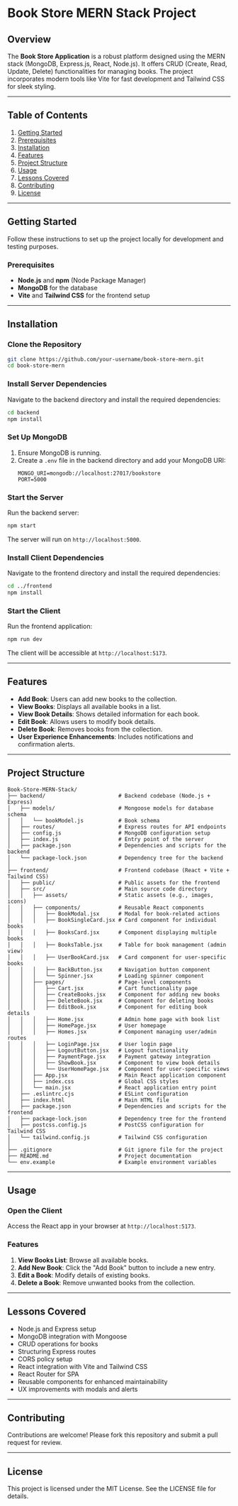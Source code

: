 # Book Store MERN Stack Project

## Overview
The **Book Store Application** is a robust platform designed using the MERN stack (MongoDB, Express.js, React, Node.js). It offers CRUD (Create, Read, Update, Delete) functionalities for managing books. The project incorporates modern tools like Vite for fast development and Tailwind CSS for sleek styling.

---

## Table of Contents
1. [Getting Started](#getting-started)
2. [Prerequisites](#prerequisites)
3. [Installation](#installation)
4. [Features](#features)
5. [Project Structure](#project-structure)
6. [Usage](#usage)
7. [Lessons Covered](#lessons-covered)
8. [Contributing](#contributing)
9. [License](#license)

---

## Getting Started
Follow these instructions to set up the project locally for development and testing purposes.

### Prerequisites
- **Node.js** and **npm** (Node Package Manager)
- **MongoDB** for the database
- **Vite** and **Tailwind CSS** for the frontend setup

---

## Installation

### Clone the Repository
```bash
git clone https://github.com/your-username/book-store-mern.git
cd book-store-mern
```

### Install Server Dependencies
Navigate to the backend directory and install the required dependencies:
```bash
cd backend
npm install
```

### Set Up MongoDB
1. Ensure MongoDB is running.
2. Create a `.env` file in the backend directory and add your MongoDB URI:
   ```env
   MONGO_URI=mongodb://localhost:27017/bookstore
   PORT=5000
   ```

### Start the Server
Run the backend server:
```bash
npm start
```
The server will run on `http://localhost:5000`.

### Install Client Dependencies
Navigate to the frontend directory and install the required dependencies:
```bash
cd ../frontend
npm install
```

### Start the Client
Run the frontend application:
```bash
npm run dev
```
The client will be accessible at `http://localhost:5173`.

---

## Features
- **Add Book**: Users can add new books to the collection.
- **View Books**: Displays all available books in a list.
- **View Book Details**: Shows detailed information for each book.
- **Edit Book**: Allows users to modify book details.
- **Delete Book**: Removes books from the collection.
- **User Experience Enhancements**: Includes notifications and confirmation alerts.

---

## Project Structure
```
Book-Store-MERN-Stack/
├── backend/                       # Backend codebase (Node.js + Express)
│   ├── models/                    # Mongoose models for database schema
│   │   └── bookModel.js           # Book schema
│   ├── routes/                    # Express routes for API endpoints
│   ├── config.js                  # MongoDB configuration setup
│   ├── index.js                   # Entry point of the server
│   ├── package.json               # Dependencies and scripts for the backend
│   └── package-lock.json          # Dependency tree for the backend
│
├── frontend/                      # Frontend codebase (React + Vite + Tailwind CSS)
│   ├── public/                    # Public assets for the frontend
│   ├── src/                       # Main source code directory
│   │   ├── assets/                # Static assets (e.g., images, icons)
│   │   ├── components/            # Reusable React components
│   │   │   ├── BookModal.jsx      # Modal for book-related actions
│   │   │   ├── BookSingleCard.jsx # Card component for individual books
│   │   │   ├── BooksCard.jsx      # Component displaying multiple books
│   │   │   ├── BooksTable.jsx     # Table for book management (admin view)
│   │   │   ├── UserBookCard.jsx   # Card component for user-specific books
│   │   │   ├── BackButton.jsx     # Navigation button component
│   │   │   └── Spinner.jsx        # Loading spinner component
│   │   ├── pages/                 # Page-level components
│   │   │   ├── Cart.jsx           # Cart functionality page
│   │   │   ├── CreateBooks.jsx    # Component for adding new books
│   │   │   ├── DeleteBook.jsx     # Component for deleting books
│   │   │   ├── EditBook.jsx       # Component for editing book details
│   │   │   ├── Home.jsx           # Admin home page with book list
│   │   │   ├── HomePage.jsx       # User homepage
│   │   │   ├── Homes.jsx          # Component managing user/admin routes
│   │   │   ├── LoginPage.jsx      # User login page
│   │   │   ├── LogoutButton.jsx   # Logout functionality
│   │   │   ├── PaymentPage.jsx    # Payment gateway integration
│   │   │   ├── ShowBook.jsx       # Component to view book details
│   │   │   └── UserHomePage.jsx   # Component for user-specific views
│   │   ├── App.jsx                # Main React application component
│   │   ├── index.css              # Global CSS styles
│   │   └── main.jsx               # React application entry point
│   ├── .eslintrc.cjs              # ESLint configuration
│   ├── index.html                 # Main HTML file
│   ├── package.json               # Dependencies and scripts for the frontend
│   ├── package-lock.json          # Dependency tree for the frontend
│   ├── postcss.config.js          # PostCSS configuration for Tailwind CSS
│   └── tailwind.config.js         # Tailwind CSS configuration
│
├── .gitignore                     # Git ignore file for the project
├── README.md                      # Project documentation
└── env.example                    # Example environment variables
```

---

## Usage
### Open the Client
Access the React app in your browser at `http://localhost:5173`.

### Features
1. **View Books List**: Browse all available books.
2. **Add New Book**: Click the "Add Book" button to include a new entry.
3. **Edit a Book**: Modify details of existing books.
4. **Delete a Book**: Remove unwanted books from the collection.

---

## Lessons Covered
- Node.js and Express setup
- MongoDB integration with Mongoose
- CRUD operations for books
- Structuring Express routes
- CORS policy setup
- React integration with Vite and Tailwind CSS
- React Router for SPA
- Reusable components for enhanced maintainability
- UX improvements with modals and alerts

---

## Contributing
Contributions are welcome! Please fork this repository and submit a pull request for review.

---

## License
This project is licensed under the MIT License. See the LICENSE file for details.

